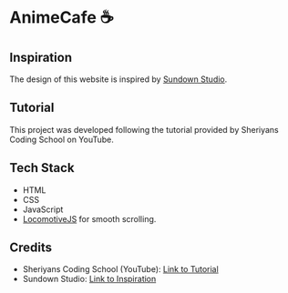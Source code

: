 # AnimeCafe ☕

## Inspiration
The design of this website is inspired by [Sundown Studio](https://sundown-studio.com).

## Tutorial
This project was developed following the tutorial provided by Sheriyans Coding School on YouTube.

## Tech Stack
- HTML
- CSS
- JavaScript
- [LocomotiveJS](https://github.com/locomotivemtl/locomotive-scroll) for smooth scrolling.



## Credits
- Sheriyans Coding School (YouTube): [Link to Tutorial](https://youtu.be/6VbETTS67rM?si=jBDn1M3MZmNKuvSU)
- Sundown Studio: [Link to Inspiration](https://sundown-studio.com)

